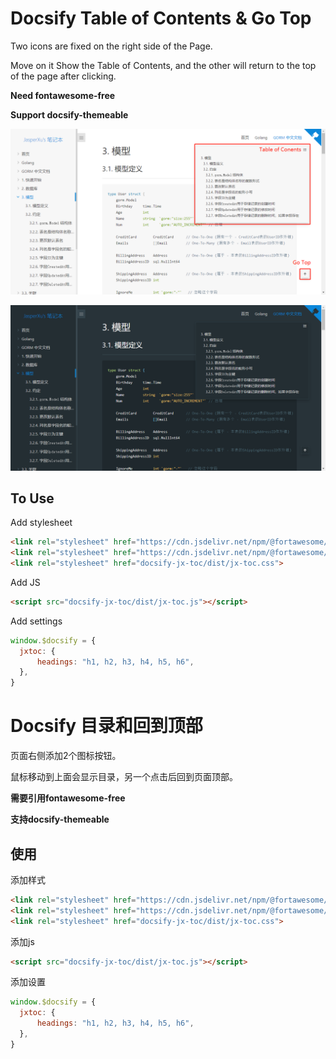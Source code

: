 # Docsify Table of Contents & Go Top

Two icons are fixed on the right side of the Page. 

Move on it Show the Table of Contents, and the other will return to the top of the page after clicking.

**Need fontawesome-free**

**Support docsify-themeable**

![show](show.png)

![show2](show2.png)

## To Use

Add stylesheet

```html
<link rel="stylesheet" href="https://cdn.jsdelivr.net/npm/@fortawesome/fontawesome-free@5.15.2/css/fontawesome.css">
<link rel="stylesheet" href="https://cdn.jsdelivr.net/npm/@fortawesome/fontawesome-free@5.15.2/css/solid.css">
<link rel="stylesheet" href="docsify-jx-toc/dist/jx-toc.css">
```

Add JS

```html
<script src="docsify-jx-toc/dist/jx-toc.js"></script>
```

Add settings

```js
window.$docsify = {
  jxtoc: {
      headings: "h1, h2, h3, h4, h5, h6",
  },
}
```



# Docsify 目录和回到顶部

页面右侧添加2个图标按钮。

鼠标移动到上面会显示目录，另一个点击后回到页面顶部。

**需要引用fontawesome-free**

**支持docsify-themeable**

## 使用

添加样式

```html
<link rel="stylesheet" href="https://cdn.jsdelivr.net/npm/@fortawesome/fontawesome-free@5.15.2/css/fontawesome.css">
<link rel="stylesheet" href="https://cdn.jsdelivr.net/npm/@fortawesome/fontawesome-free@5.15.2/css/solid.css">
<link rel="stylesheet" href="docsify-jx-toc/dist/jx-toc.css">
```

添加js

```html
<script src="docsify-jx-toc/dist/jx-toc.js"></script>
```

添加设置

```js
window.$docsify = {
  jxtoc: {
      headings: "h1, h2, h3, h4, h5, h6",
  },
}
```


